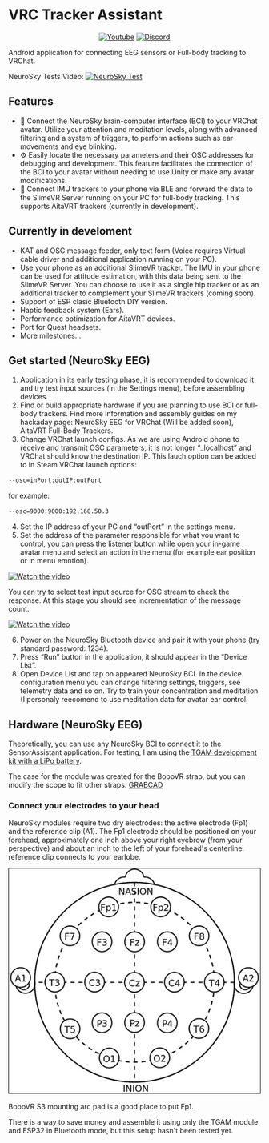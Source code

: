 


# VRC Tracker Assistant
<p align="center">
   <a href="https://www.youtube.com/@norobe"><img alt="Youtube" src="https://img.shields.io/badge/YouTube-%23FF0000.svg?style=for-the-badge&logo=YouTube&logoColor=white"></a>
<a href="https://discord.gg/VWFDmSh4"><img alt="Discord" src="https://img.shields.io/badge/Discord-%235865F2.svg?style=for-the-badge&logo=discord&logoColor=white"></a>
  
Android application for connecting EEG sensors or Full-body tracking to VRChat.

NeuroSky Tests Video:
[![NeuroSky Test](https://img.youtube.com/vi/0L9tE0ZVeks/maxresdefault.jpg)](https://www.youtube.com/watch?v=0L9tE0ZVeks)

## Features
- :brain: Connect the NeuroSky brain-computer interface (BCI) to your VRChat avatar. Utilize your attention and meditation levels, along with advanced filtering and a system of triggers, to perform actions such as ear movements and eye blinking.
- :gear: Easily locate the necessary parameters and their OSC addresses for debugging and development. This feature facilitates the connection of the BCI to your avatar without needing to use Unity or make any avatar modifications.
- :man_dancing: Connect IMU trackers to your phone via BLE and forward the data to the SlimeVR Server running on your PC for full-body tracking. This supports AitaVRT trackers (currently in development).
  

## Currently in develoment
- KAT and OSC message feeder, only text form (Voice requires Virtual cable driver and additional application running on your PC).
- Use your phone as an additional SlimeVR tracker. The IMU in your phone can be used for attitude estimation, with this data being sent to the SlimeVR Server. You can choose to use it as a single hip tracker or as an additional tracker to complement your SlimeVR trackers (coming soon).
- Support of ESP clasic Bluetooth DIY version.
- Haptic feedback system (Ears).
- Performance optimization for AitaVRT devices.
- Port for Quest headsets.
- More milestones...


## Get started (NeuroSky EEG)
1. Application in its early testing phase, it is recommended to download it and try test input sources (in the Settings menu), before assembling devices.
2. Find or build appropriate hardware if you are planning to use BCI or full-body trackers. Find more information and assembly guides on my hackaday page: NeuroSky EEG for VRChat (Will be added soon), AitaVRT Full-Body Trackers.
3. Change VRChat launch configs. As we are using Android phone to receive and transmit OSC parameters, it is not longer “_localhost” and VRChat should know the destination IP. This lauch option can be added to in Steam VRChat launch options:

```bash
--osc=inPort:outIP:outPort
```

for example:
```bash
--osc=9000:9000:192.168.50.3
```

4. Set the IP address of your PC and “outPort” in the settings menu.
5. Set the address of the parameter responsible for what you want to control, you can press the listener button while open your in-game avatar menu and select an action in the menu (for example ear position or in menu emotion).

[![Watch the video](https://img.youtube.com/vi/Y77GcWnNwu0/maxresdefault.jpg)](https://www.youtube.com/watch?v=Y77GcWnNwu0)

You can try to select test input source for OSC stream to check the response. At this stage you should see incrementation of the message count.

[![Watch the video](https://img.youtube.com/vi/VXL8nJ8EH90/maxresdefault.jpg)](https://www.youtube.com/watch?v=VXL8nJ8EH90)

6. Power on the NeuroSky Bluetooth device and pair it with your phone (try standard password: 1234).
7. Press “Run” button in the application, it should appear in the “Device List”.
8. Open Device List and tap on appeared NeuroSky BCI. In the device configuration menu you can change filtering settings, triggers, see telemetry data and so on. Try to train your concentration and meditation (I personaly reecomend to use meditation data for avatar ear control.


## Hardware (NeuroSky EEG)
Theoretically, you can use any NeuroSky BCI to connect it to the SensorAssistant application. For testing, I am using the [TGAM development kit with a LiPo battery](https://www.aliexpress.com/item/1005003264615528.html?spm=a2g0o.productlist.main.13.279f25h725h7ge&algo_pvid=9fcc7c6a-c934-4aaf-b15e-811fb3fb25e6&algo_exp_id=9fcc7c6a-c934-4aaf-b15e-811fb3fb25e6-6&pdp_npi=4%40dis%21EUR%21149.72%2182.35%21%21%21161.91%2189.05%21%40211b441e17251880075954093e5d8a%2112000024946486676%21sea%21EE%210%21ABX&curPageLogUid=n5pUGUBUVrRN&utparam-url=scene%3Asearch%7Cquery_from%3A).

The case for the module was created for the BoboVR strap, but you can modify the scope to fit other straps. [GRABCAD](https://grabcad.com/library/neurosky-tgam-module-case-for-bobo-vr-strap-1)

### Connect your electrodes to your head
NeuroSky modules require two dry electrodes: the active electrode (Fp1) and the reference clip (A1). The Fp1 electrode should be positioned on your forehead, approximately one inch above your right eyebrow (from your perspective) and about an inch to the left of your forehead's centerline.
reference clip connects to your earlobe.

![Brain Sensor Map](https://raw.githubusercontent.com/Neboron/SensorAssistantAndroid/main/demo_media/BrainSensorMap.jpg)

BoboVR S3 mounting arc pad is a good place to put Fp1.

There is a way to save money and assemble it using only the TGAM module and ESP32 in Bluetooth mode, but this setup hasn't been tested yet.



